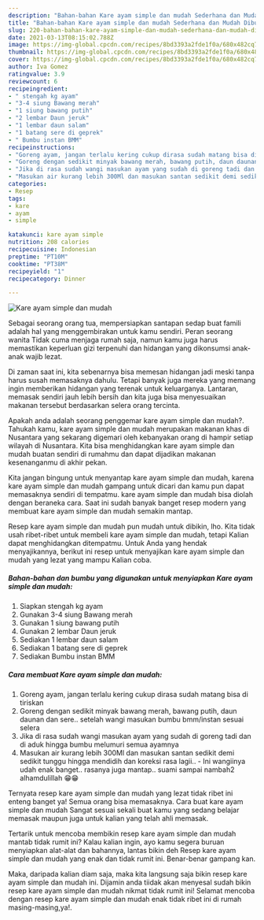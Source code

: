 ```yaml
---
description: "Bahan-bahan Kare ayam simple dan mudah Sederhana dan Mudah Dibuat"
title: "Bahan-bahan Kare ayam simple dan mudah Sederhana dan Mudah Dibuat"
slug: 220-bahan-bahan-kare-ayam-simple-dan-mudah-sederhana-dan-mudah-dibuat
date: 2021-03-13T08:15:02.788Z
image: https://img-global.cpcdn.com/recipes/8bd3393a2fde1f0a/680x482cq70/kare-ayam-simple-dan-mudah-foto-resep-utama.jpg
thumbnail: https://img-global.cpcdn.com/recipes/8bd3393a2fde1f0a/680x482cq70/kare-ayam-simple-dan-mudah-foto-resep-utama.jpg
cover: https://img-global.cpcdn.com/recipes/8bd3393a2fde1f0a/680x482cq70/kare-ayam-simple-dan-mudah-foto-resep-utama.jpg
author: Iva Gomez
ratingvalue: 3.9
reviewcount: 6
recipeingredient:
- " stengah kg ayam"
- "3-4 siung Bawang merah"
- "1 siung bawang putih"
- "2 lembar Daun jeruk"
- "1 lembar daun salam"
- "1 batang sere di geprek"
- " Bumbu instan BMM"
recipeinstructions:
- "Goreng ayam, jangan terlalu kering cukup dirasa sudah matang bisa di tiriskan"
- "Goreng dengan sedikit minyak bawang merah, bawang putih, daun daunan dan sere.. setelah wangi masukan bumbu bmm/instan sesuai selera"
- "Jika di rasa sudah wangi masukan ayam yang sudah di goreng tadi dan di aduk hingga bumbu melumuri semua ayamnya"
- "Masukan air kurang lebih 300Ml dan masukan santan sedikit demi sedikit tunggu hingga mendidih dan koreksi rasa lagii..  Ini wangiinya udah enak banget.. rasanya juga mantap.. suami sampai nambah2 alhamdulillah 😁😁"
categories:
- Resep
tags:
- kare
- ayam
- simple

katakunci: kare ayam simple 
nutrition: 208 calories
recipecuisine: Indonesian
preptime: "PT10M"
cooktime: "PT38M"
recipeyield: "1"
recipecategory: Dinner

---
```



![Kare ayam simple dan mudah](https://img-global.cpcdn.com/recipes/8bd3393a2fde1f0a/680x482cq70/kare-ayam-simple-dan-mudah-foto-resep-utama.jpg)

Sebagai seorang orang tua, mempersiapkan santapan sedap buat famili adalah hal yang menggembirakan untuk kamu sendiri. Peran seorang  wanita Tidak cuma menjaga rumah saja, namun kamu juga harus memastikan keperluan gizi terpenuhi dan hidangan yang dikonsumsi anak-anak wajib lezat.

Di zaman  saat ini, kita sebenarnya bisa memesan hidangan jadi meski tanpa harus susah memasaknya dahulu. Tetapi banyak juga mereka yang memang ingin memberikan hidangan yang terenak untuk keluarganya. Lantaran, memasak sendiri jauh lebih bersih dan kita juga bisa menyesuaikan makanan tersebut berdasarkan selera orang tercinta. 



Apakah anda adalah seorang penggemar kare ayam simple dan mudah?. Tahukah kamu, kare ayam simple dan mudah merupakan makanan khas di Nusantara yang sekarang digemari oleh kebanyakan orang di hampir setiap wilayah di Nusantara. Kita bisa menghidangkan kare ayam simple dan mudah buatan sendiri di rumahmu dan dapat dijadikan makanan kesenanganmu di akhir pekan.

Kita jangan bingung untuk menyantap kare ayam simple dan mudah, karena kare ayam simple dan mudah gampang untuk dicari dan kamu pun dapat memasaknya sendiri di tempatmu. kare ayam simple dan mudah bisa diolah dengan beraneka cara. Saat ini sudah banyak banget resep modern yang membuat kare ayam simple dan mudah semakin mantap.

Resep kare ayam simple dan mudah pun mudah untuk dibikin, lho. Kita tidak usah ribet-ribet untuk membeli kare ayam simple dan mudah, tetapi Kalian dapat menghidangkan ditempatmu. Untuk Anda yang hendak menyajikannya, berikut ini resep untuk menyajikan kare ayam simple dan mudah yang lezat yang mampu Kalian coba.

<!--inarticleads1-->

##### Bahan-bahan dan bumbu yang digunakan untuk menyiapkan Kare ayam simple dan mudah:

1. Siapkan  stengah kg ayam
1. Gunakan 3-4 siung Bawang merah
1. Gunakan 1 siung bawang putih
1. Gunakan 2 lembar Daun jeruk
1. Sediakan 1 lembar daun salam
1. Sediakan 1 batang sere di geprek
1. Sediakan  Bumbu instan BMM




<!--inarticleads2-->

##### Cara membuat Kare ayam simple dan mudah:

1. Goreng ayam, jangan terlalu kering cukup dirasa sudah matang bisa di tiriskan
1. Goreng dengan sedikit minyak bawang merah, bawang putih, daun daunan dan sere.. setelah wangi masukan bumbu bmm/instan sesuai selera
1. Jika di rasa sudah wangi masukan ayam yang sudah di goreng tadi dan di aduk hingga bumbu melumuri semua ayamnya
1. Masukan air kurang lebih 300Ml dan masukan santan sedikit demi sedikit tunggu hingga mendidih dan koreksi rasa lagii..  - Ini wangiinya udah enak banget.. rasanya juga mantap.. suami sampai nambah2 alhamdulillah 😁😁




Ternyata resep kare ayam simple dan mudah yang lezat tidak ribet ini enteng banget ya! Semua orang bisa memasaknya. Cara buat kare ayam simple dan mudah Sangat sesuai sekali buat kamu yang sedang belajar memasak maupun juga untuk kalian yang telah ahli memasak.

Tertarik untuk mencoba membikin resep kare ayam simple dan mudah mantab tidak rumit ini? Kalau kalian ingin, ayo kamu segera buruan menyiapkan alat-alat dan bahannya, lantas bikin deh Resep kare ayam simple dan mudah yang enak dan tidak rumit ini. Benar-benar gampang kan. 

Maka, daripada kalian diam saja, maka kita langsung saja bikin resep kare ayam simple dan mudah ini. Dijamin anda tiidak akan menyesal sudah bikin resep kare ayam simple dan mudah nikmat tidak rumit ini! Selamat mencoba dengan resep kare ayam simple dan mudah enak tidak ribet ini di rumah masing-masing,ya!.

